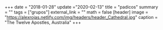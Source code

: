 +++
date = "2018-01-28"
update ="2020-02-13"
title = "padicos"
summary = ""
tags = ["grupos"]
external_link = ""
math = false
[header]
image = "https://alexrojas.netlify.com/img/headers/header_Cathedral.jpg"
caption = "The Twelve Apostles, Australia"
+++
